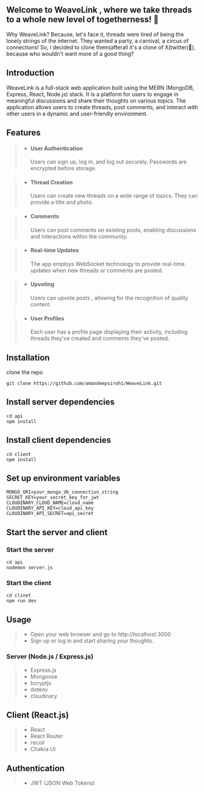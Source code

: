 ## Welcome to WeaveLink , where we take threads to a whole new level of togetherness! 🎉

Why WeaveLink?
Because, let's face it, threads were tired of being the lonely strings of the internet. They wanted a party, a carnival, a circus of connections! So, i decided to clone them(afterall it's a clone of X(twitter)😬), because who wouldn't want more of a good thing?

## Introduction

WeaveLink is a full-stack web application built using the MERN (MongoDB, Express, React, Node.js) stack. It is a platform for users to engage in meaningful discussions and share their thoughts on various topics. The application allows users to create threads, post comments, and interact with other users in a dynamic and user-friendly environment.

## Features

>- <h4> User Authentication</h4> Users can sign up, log in, and log out securely. Passwords are encrypted before storage.

>- <h4>Thread Creation</h4> Users can create new threads on a wide range of topics. They can provide a title and photo.

>- <h4>Comments</h4> Users can post comments on existing posts, enabling discussions and interactions within the community.

>- <h4>Real-time Updates</h4> The app employs WebSocket technology to provide real-time updates when new threads or comments are posted.

>- <h4>Upvoting</h4> Users can upvote posts , allowing for the recognition of quality content.

>- <h4>User Profiles</h4> Each user has a profile page displaying their activity, including threads they've created and comments they've posted.

## Installation
clone the repo
```console
git clone https://github.com/amandeepsirohi/WeaveLink.git
```

## Install server dependencies
```console
cd api
npm install
```

## Install client dependencies
```console
cd client
npm install
```

## Set up environment variables
```console
MONGO_URI=your_mongo_db_connection_string
SECRET_KEY=your_secret_key_for_jwt
CLOUDINARY_CLOUD_NAME=cloud_name
CLOUDINARY_API_KEY=cloud_api_key
CLOUDINARY_API_SECRET=api_secret
```

## Start the server and client

### Start the server
```console
cd api
nodemon server.js
```
### Start the client
```console
cd clinet
npm run dev
```

## Usage
> - Open your web browser and go to http://localhost:3000
> - Sign up or log in and start sharing your thoughts.

### Server (Node.js / Express.js)
> - Express.js
> - Mongoose
> - bcryptjs
> - dotenv
> - cloudinary

## Client (React.js)
> - React
> - React Router
> - recoil
> - Chakra UI

## Authentication 
> - JWT (JSON Web Tokens)
